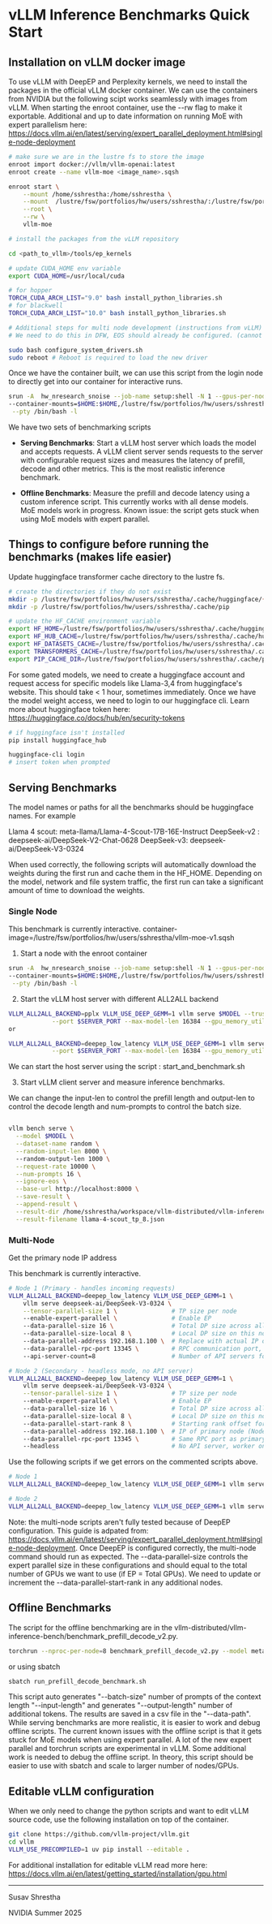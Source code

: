 # vLLM Inference Benchmarks Quick Start


## Installation on vLLM docker image

To use vLLM with DeepEP and Perplexity kernels, we need to install the packages in the official vLLM docker container. We can use the containers from NVIDIA but the following scipt works seamlessly with images from vLLM. When starting the enroot container, use the --rw flag to make it exportable. 
Additional and up to date information on running MoE with expert parallelism here: https://docs.vllm.ai/en/latest/serving/expert_parallel_deployment.html#single-node-deployment

```bash
# make sure we are in the lustre fs to store the image 
enroot import docker://vllm/vllm-openai:latest
enroot create --name vllm-moe <image_name>.sqsh

enroot start \
    --mount /home/sshrestha:/home/sshrestha \
    --mount  /lustre/fsw/portfolios/hw/users/sshrestha/:/lustre/fsw/portfolios/hw/users/sshrestha/ \
    --root \
    --rw \
    vllm-moe

# install the packages from the vLLM repository 

cd <path_to_vllm>/tools/ep_kernels

# update CUDA_HOME env variable 
export CUDA_HOME=/usr/local/cuda

# for hopper
TORCH_CUDA_ARCH_LIST="9.0" bash install_python_libraries.sh
# for blackwell
TORCH_CUDA_ARCH_LIST="10.0" bash install_python_libraries.sh

# Additional steps for multi node development (instructions from vLLM)
# We need to do this in DFW, EOS should already be configured. (cannot use sudo or reboot the clusters ourselves)

sudo bash configure_system_drivers.sh
sudo reboot # Reboot is required to load the new driver

```

Once we have the container built, we can use this script from the login node to directly get into our container for interactive runs. 

```bash
srun -A  hw_nresearch_snoise --job-name setup:shell -N 1 --gpus-per-node=8 --partition=interactive --time=1:00:00 --container-image=/lustre/fsw/portfolios/hw/users/sshrestha/vllm-moe-v1.sqsh \
--container-mounts=$HOME:$HOME,/lustre/fsw/portfolios/hw/users/sshrestha/:/lustre/fsw/portfolios/hw/users/sshrestha/ \
 --pty /bin/bash -l 
```

We have two sets of benchmarking scripts 

+ **Serving Benchmarks**: Start a vLLM host server which loads the model and accepts requests. A vLLM client server sends requests to the server with configurable request sizes and measures the latency of prefill, decode and other metrics. This is the most realistic inference benchmark. 

+ **Offline Benchmarks**: Measure the prefill and decode latency using a custom inference script. This currently works with all dense models. MoE models work in progress. Known issue: the script gets stuck when using MoE models with expert parallel. 

## Things to configure before running the benchmarks (makes life easier)

Update huggingface transformer cache directory to the lustre fs. 

```bash
# create the directories if they do not exist
mkdir -p /lustre/fsw/portfolios/hw/users/sshrestha/.cache/huggingface/{hub,datasets,transformers}
mkdir -p /lustre/fsw/portfolios/hw/users/sshrestha/.cache/pip

# update the HF_CACHE environment variable 
export HF_HOME=/lustre/fsw/portfolios/hw/users/sshrestha/.cache/huggingface
export HF_HUB_CACHE=/lustre/fsw/portfolios/hw/users/sshrestha/.cache/huggingface/hub
export HF_DATASETS_CACHE=/lustre/fsw/portfolios/hw/users/sshrestha/.cache/huggingface/datasets
export TRANSFORMERS_CACHE=/lustre/fsw/portfolios/hw/users/sshrestha/.cache/huggingface/transformers
export PIP_CACHE_DIR=/lustre/fsw/portfolios/hw/users/sshrestha/.cache/pip
```

For some gated models, we need to create a huggingface account and request access for specific models like Llama-3,4 from huggingface's website. This should take < 1 hour, sometimes immediately. Once we have the model weight access, we need to login to our huggingface cli. 
Learn more about huggingface token here: https://huggingface.co/docs/hub/en/security-tokens

```bash
# if huggingface isn't installed 
pip install huggingface_hub

huggingface-cli login
# insert token when prompted
```

## Serving Benchmarks 

The model names or paths for all the benchmarks should be huggingface names. For example

Llama 4 scout: meta-llama/Llama-4-Scout-17B-16E-Instruct
DeepSeek-v2 : deepseek-ai/DeepSeek-V2-Chat-0628
DeepSeek-v3: deepseek-ai/DeepSeek-V3-0324

When used correctly, the following scripts will automatically download the weights during the first run and cache them in the HF_HOME. Depending on the model, network and file system traffic, the first run can take a significant amount of time to download the weights. 

### Single Node

This benchmark is currently interactive.
container-image=/lustre/fsw/portfolios/hw/users/sshrestha/vllm-moe-v1.sqsh

1. Start a node with the enroot container 

```bash
srun -A  hw_nresearch_snoise --job-name setup:shell -N 1 --gpus-per-node=8 --partition=interactive --time=1:00:00 --container-image=/lustre/fsw/portfolios/hw/users/sshrestha/vllm-moe-v1.sqsh \
--container-mounts=$HOME:$HOME,/lustre/fsw/portfolios/hw/users/sshrestha/:/lustre/fsw/portfolios/hw/users/sshrestha/ \
 --pty /bin/bash -l

``` 

2. Start the vLLM host server with different ALL2ALL backend

```bash
VLLM_ALL2ALL_BACKEND=pplx VLLM_USE_DEEP_GEMM=1 vllm serve $MODEL --trust-remote-code --tensor-parallel-size=$TENSOR_PARALLEL_SIZE --data-parallel-size=$DATA_PARALLEL_SIZE --enable-expert-parallel \
            --port $SERVER_PORT --max-model-len 16384 --gpu_memory_utilization=0.9 --api-server-count=8 &
or 

VLLM_ALL2ALL_BACKEND=deepep_low_latency VLLM_USE_DEEP_GEMM=1 vllm serve $MODEL --trust-remote-code --tensor-parallel-size=$TENSOR_PARALLEL_SIZE --data-parallel-size=$DATA_PARALLEL_SIZE --enable-expert-parallel \
            --port $SERVER_PORT --max-model-len 16384 --gpu_memory_utilization=0.9 --api-server-count=8 &

```

We can start the host server using the script : start_and_benchmark.sh

3. Start vLLM client server and measure inference benchmarks. 

We can change the input-len to control the prefill length and output-len to control the decode length and num-prompts to control the batch size.

```bash

vllm bench serve \
  --model $MODEL \
  --dataset-name random \
  --random-input-len 8000 \ 
  --random-output-len 1000 \
  --request-rate 10000 \
  --num-prompts 16 \
  --ignore-eos \
  --base-url http://localhost:8000 \
  --save-result \
  --append-result \
  --result-dir /home/sshrestha/workspace/vllm-distributed/vllm-inference-bench/benchmark_results \
  --result-filename llama-4-scout_tp_8.json

```

### Multi-Node

Get the primary node IP address

This benchmark is currently interactive. 

```bash
# Node 1 (Primary - handles incoming requests)
VLLM_ALL2ALL_BACKEND=deepep_low_latency VLLM_USE_DEEP_GEMM=1 \
    vllm serve deepseek-ai/DeepSeek-V3-0324 \
    --tensor-parallel-size 1 \               # TP size per node
    --enable-expert-parallel \               # Enable EP
    --data-parallel-size 16 \                # Total DP size across all nodes
    --data-parallel-size-local 8 \           # Local DP size on this node (8 GPUs per node)
    --data-parallel-address 192.168.1.100 \  # Replace with actual IP of Node 1
    --data-parallel-rpc-port 13345 \         # RPC communication port, can be any port as long as reachable by all nodes
    --api-server-count=8                     # Number of API servers for load handling (scaling this out to total ranks are recommended)

# Node 2 (Secondary - headless mode, no API server)
VLLM_ALL2ALL_BACKEND=deepep_low_latency VLLM_USE_DEEP_GEMM=1 \
    vllm serve deepseek-ai/DeepSeek-V3-0324 \
    --tensor-parallel-size 1 \               # TP size per node
    --enable-expert-parallel \               # Enable EP
    --data-parallel-size 16 \                # Total DP size across all nodes
    --data-parallel-size-local 8 \           # Local DP size on this node
    --data-parallel-start-rank 8 \           # Starting rank offset for this node
    --data-parallel-address 192.168.1.100 \  # IP of primary node (Node 1)
    --data-parallel-rpc-port 13345 \         # Same RPC port as primary
    --headless                               # No API server, worker only

```


Use the following scripts if we get errors on the commented scripts above. 

```bash
# Node 1
VLLM_ALL2ALL_BACKEND=deepep_low_latency VLLM_USE_DEEP_GEMM=1 vllm serve deepseek-ai/DeepSeek-V3-0324 --tensor-parallel-size 1 --enable-expert-parallel --data-parallel-size 16 --data-parallel-size-local 8 --data-parallel-address 10.65.27.215 --data-parallel-rpc-port 13345 --api-server-count=8 &

# Node 2
VLLM_ALL2ALL_BACKEND=deepep_low_latency VLLM_USE_DEEP_GEMM=1 vllm serve deepseek-ai/DeepSeek-V3-0324 --tensor-parallel-size 1 --enable-expert-parallel --data-parallel-size 16 --data-parallel-size-local 8 --data-parallel-start-rank 8 --data-parallel-address 10.65.27.215 --data-parallel-rpc-port 13345 --headless

```

Note: the multi-node scripts aren't fully tested because of DeepEP configuration. This guide is adpated from: https://docs.vllm.ai/en/latest/serving/expert_parallel_deployment.html#single-node-deployment. Once DeepEP is configured correctly, the multi-node command should run as expected. The --data-parallel-size controls the expert parallel size in these configurations and should equal to the total number of GPUs we want to use (if EP = Total GPUs). We need to update or increment the --data-parallel-start-rank in any additional nodes. 

## Offline Benchmarks 

The script for the offline benchmarking are in the vllm-distributed/vllm-inference-bench/benchmark_prefill_decode_v2.py. 

```bash
torchrun --nproc-per-node=8 benchmark_prefill_decode_v2.py --model meta-meta-llama/Llama-3.1-8B-Instruct --tensor-parallel-size 8 --pipeline-parallel-size 1 --batch-size 4 --input-length 512 --output-length 128 --data-path vllm-inference-bench/benchmark_results
```
or using sbatch

```bash
sbatch run_prefill_decode_benchmark.sh
```

This script auto generates "--batch-size" number of prompts of the context length "--input-length" and generates "--output-length" number of additional tokens. The results are saved in a csv file in the "--data-path". While serving benchmarks are more realistic, it is easier to work and debug offline scripts. The current known issues with the offline script is that it gets stuck for MoE models when using expert parallel. A lot of the new expert parallel and torchrun scripts are experimental in vLLM. Some additional work is needed to debug the offline script. In theory, this script should be easier to use with sbatch and scale to larger number of nodes/GPUs. 


## Editable vLLM configuration

When we only need to change the python scripts and want to edit vLLM source code, use the following installation on top of the container.

```bash
git clone https://github.com/vllm-project/vllm.git
cd vllm
VLLM_USE_PRECOMPILED=1 uv pip install --editable .
```

For additional installation for editable vLLM read more here: https://docs.vllm.ai/en/latest/getting_started/installation/gpu.html

---
Susav Shrestha

NVIDIA Summer 2025